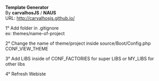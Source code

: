 **Template Generator<br>**
By **carvalhosJS** / **NAUS**<br>
URL: http://carvalhosjs.github.io/

1° Add folder in .gitignore<br>
ex: themes/name-of-project

2° Change the name of theme/project inside source/Boot/Config.php<br>
CONF_VIEW_THEME

3° Add LIBS inside of CONF_FACTORIES for super LIBS
or MY_LIBS for other libs

4° Refresh Webiste
